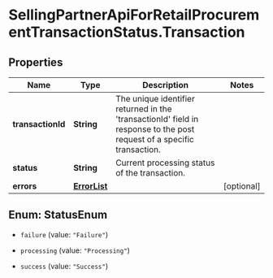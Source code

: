# SellingPartnerApiForRetailProcurementTransactionStatus.Transaction

## Properties
Name | Type | Description | Notes
------------ | ------------- | ------------- | -------------
**transactionId** | **String** | The unique identifier returned in the 'transactionId' field in response to the post request of a specific transaction. | 
**status** | **String** | Current processing status of the transaction. | 
**errors** | [**ErrorList**](ErrorList.md) |  | [optional] 


<a name="StatusEnum"></a>
## Enum: StatusEnum


* `failure` (value: `"Failure"`)

* `processing` (value: `"Processing"`)

* `success` (value: `"Success"`)




